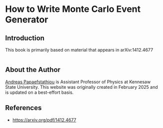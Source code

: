 # How to Write Monte Carlo Event Generator

## Introduction

This book is primarily based on material that appears in arXiv:1412.4677

```{tableofcontents}
```

## About the Author

[Andreas Papaefstathiou](https://facultyweb.kennesaw.edu/apapaefs/) is Assistant Professor of Physics at Kennesaw State University. This website was originally created in February 2025 and is updated on a best-effort basis.

## References

- https://arxiv.org/pdf/1412.4677

